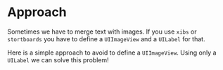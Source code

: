 # Approach

Sometimes we have to merge text with images. If you use `xibs` or `stortboards` you have to define a `UIImageView` and a `UILabel` for that. 

Here is a simple approach to avoid to define a `UIImageView`. Using only a `UILabel` we can solve this problem!


